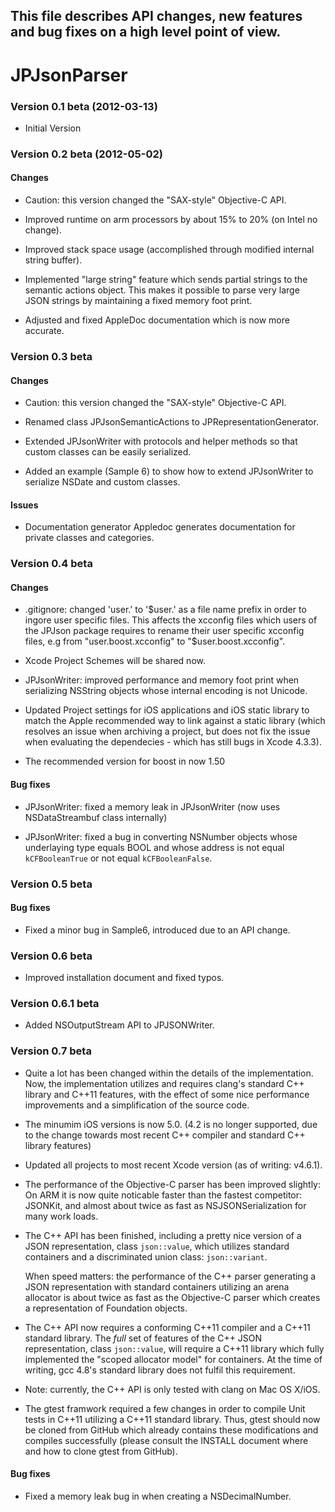 ## This file describes API changes, new features and bug fixes on a high level point of view.

# JPJsonParser

### Version 0.1 beta (2012-03-13)

* Initial Version



### Version 0.2 beta (2012-05-02)

#### Changes

* Caution: this version changed the "SAX-style" Objective-C API.

* Improved runtime on arm processors by about 15% to 20% (on Intel no change).

* Improved stack space usage (accomplished through modified internal string buffer).

* Implemented "large string" feature which sends partial strings to the semantic actions object. 
  This makes it possible to parse very large JSON strings by maintaining a fixed memory foot print.

* Adjusted and fixed AppleDoc documentation which is now more accurate.



### Version 0.3 beta

#### Changes

* Caution: this version changed the "SAX-style" Objective-C API.

* Renamed class JPJsonSemanticActions to JPRepresentationGenerator.

* Extended JPJsonWriter with protocols and helper methods so that custom classes can be easily serialized.

* Added an example (Sample 6) to show how to extend JPJsonWriter to serialize NSDate and custom classes.


#### Issues

* Documentation generator Appledoc generates documentation for private classes and categories.



### Version 0.4 beta

#### Changes

* .gitignore: changed 'user.' to '$user.' as a file name prefix in order to ingore user specific files. This affects the xcconfig files which users of the JPJson package requires to rename their user specific xcconfig files, e.g from "user.boost.xcconfig" to "$user.boost.xcconfig".

* Xcode Project Schemes will be shared now.

* JPJsonWriter: improved performance and memory foot print when serializing NSString objects whose internal encoding is not Unicode.

* Updated Project settings for iOS applications and iOS static library to match the Apple recommended way to link against a static library (which resolves an issue when archiving a project, but does not fix the issue when evaluating the dependecies - which has still bugs in Xcode 4.3.3).

* The recommended version for boost in now 1.50



#### Bug fixes

* JPJsonWriter: fixed a memory leak in JPJsonWriter (now uses NSDataStreambuf class internally)

* JPJsonWriter: fixed a bug in converting NSNumber objects whose underlaying type equals BOOL and whose address is not equal `kCFBooleanTrue` or not equal `kCFBooleanFalse`.



### Version 0.5 beta

#### Bug fixes

* Fixed a minor bug in Sample6, introduced due to an API change.


### Version 0.6 beta

* Improved installation document and fixed typos.


### Version 0.6.1 beta

* Added NSOutputStream API to JPJSONWriter.




### Version 0.7 beta

* Quite a lot has been changed within the details of the implementation. Now, the implementation utilizes and requires clang's standard C++ library and C++11 features, with the effect of some nice performance improvements and a simplification of the source code.

* The minumim iOS versions is now 5.0. (4.2 is no longer supported, due to the change towards most recent C++ compiler and standard C++ library features)

* Updated all projects to most recent Xcode version (as of writing: v4.6.1).

* The performance of the Objective-C parser has been improved slightly:
  On ARM it is now quite noticable faster than the fastest competitor: JSONKit, 
  and almost about twice as fast as NSJSONSerialization for many work loads.


* The C++ API has been finished, including a pretty nice version of a JSON representation, class `json::value`, which utilizes standard containers and a discriminated union class: `json::variant`.
  
  When speed matters: the performance of the C++ parser generating a JSON representation  with standard containers utilizing an arena allocator is about twice as fast as the Objective-C parser which creates a representation of Foundation objects.

* The C++ API now requires a conforming C++11 compiler and a C++11 standard library. The _full_ set of features of the C++ JSON representation, class `json::value`, will require a C++11 library which fully implemented the "scoped allocator model" for containers. At the time of writing, gcc 4.8's standard library does not fulfil this requirement.

* Note: currently, the C++ API is only tested with clang on Mac OS X/iOS.


* The gtest framwork required a few changes in order to compile Unit tests in C++11 utilizing a C++11 standard library. Thus, gtest should now be cloned from GitHub which already contains these modifications and compiles successfully (please consult the INSTALL document where and how to clone gtest from GitHub).


#### Bug fixes

* Fixed a memory leak bug in when creating a NSDecimalNumber.


  
  
